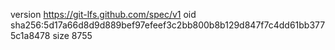 version https://git-lfs.github.com/spec/v1
oid sha256:5d17a66d8d9d889bef97efeef3c2bb800b8b129d847f7c4dd61bb3775c1a8478
size 8755
